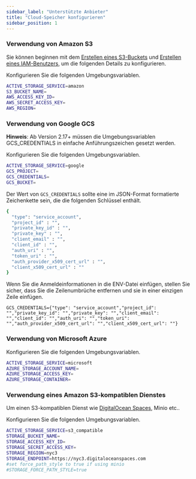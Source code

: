 ```yaml
---
sidebar_label: "Unterstützte Anbieter"
title: "Cloud-Speicher konfigurieren"
sidebar_position: 1
---
```


### Verwendung von Amazon S3

Sie können beginnen mit dem [Erstellen eines S3-Buckets](https://docs.aws.amazon.com/AmazonS3/latest/gsg/CreatingABucket.html) und [Erstellen eines IAM-Benutzers](https://docs.aws.amazon.com/IAM/latest/UserGuide/id_users_create.html), um die folgenden Details zu konfigurieren.

Konfigurieren Sie die folgenden Umgebungsvariablen.

```bash
ACTIVE_STORAGE_SERVICE=amazon
S3_BUCKET_NAME=
AWS_ACCESS_KEY_ID=
AWS_SECRET_ACCESS_KEY=
AWS_REGION=
```


### Verwendung von Google GCS

**Hinweis**: Ab Version 2.17+ müssen die Umgebungsvariablen GCS_CREDENTIALS in einfache Anführungszeichen gesetzt werden.

Konfigurieren Sie die folgenden Umgebungsvariablen.

```bash
ACTIVE_STORAGE_SERVICE=google
GCS_PROJECT=
GCS_CREDENTIALS=
GCS_BUCKET=
```

Der Wert von `GCS_CREDENTIALS` sollte eine im JSON-Format formatierte Zeichenkette sein, die die folgenden Schlüssel enthält.

```bash
{
  "type": "service_account",
  "project_id" : "",
  "private_key_id" : "",
  "private_key" : "",
  "client_email" : "",
  "client_id" : "",
  "auth_uri" : "",
  "token_uri" : "",
  "auth_provider_x509_cert_url" : "",
  "client_x509_cert_url" : ""
}
```

Wenn Sie die Anmeldeinformationen in die ENV-Datei einfügen, stellen Sie sicher, dass Sie die Zeilenumbrüche entfernen und sie in einer einzigen Zeile einfügen.

```
GCS_CREDENTIALS={"type": "service_account","project_id": "","private_key_id": "","private_key": "","client_email": "","client_id": "","auth_uri": "","token_uri": "","auth_provider_x509_cert_url": "","client_x509_cert_url": ""}
```

### Verwendung von Microsoft Azure

Konfigurieren Sie die folgenden Umgebungsvariablen.

```bash
ACTIVE_STORAGE_SERVICE=microsoft
AZURE_STORAGE_ACCOUNT_NAME=
AZURE_STORAGE_ACCESS_KEY=
AZURE_STORAGE_CONTAINER=
```

### Verwendung eines Amazon S3-kompatiblen Dienstes

Um einen S3-kompatiblen Dienst wie [DigitalOcean Spaces](https://www.digitalocean.com/docs/spaces/resources/s3-sdk-examples/#configure-a-client), Minio etc..

Konfigurieren Sie die folgenden Umgebungsvariablen.

```bash
ACTIVE_STORAGE_SERVICE=s3_compatible
STORAGE_BUCKET_NAME=
STORAGE_ACCESS_KEY_ID=
STORAGE_SECRET_ACCESS_KEY=
STORAGE_REGION=nyc3
STORAGE_ENDPOINT=https://nyc3.digitaloceanspaces.com
#set force_path_style to true if using minio
#STORAGE_FORCE_PATH_STYLE=true
```

